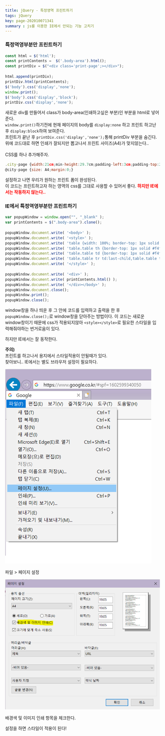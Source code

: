 ```yaml
---
title: jQuery - 특정영역 프린트하기
tags: jQuery
key: page-202010071341
summary : js를 이용한 IE에서 안되는 기능 고치기
---
```


### 특정역영부분만 프린트하기
```javascript
const html = $('html');
const printContents =  $('.body-area').html();
const printDiv = $("<div class='print-page';></div>");

html.append(printDiv);
printDiv.html(printContents);
$('body').css('display','none');
window.print();
$('body').css('display','block');
printDiv.css('display','none');
```
새로운 div를 만들어서 class가 body-area(인쇄하고싶은 부분)인 부분을 html로 넣어준다. <br/>
```window.print()```하기전에 현재 페이지의 body를 ```display:none``` 하고 프린트 하고난 후 ```display:block```하여 보여준다. <br/>
프린트가 끝난 후 ```printDiv.css('display','none');```통해 printDiv 부분을 숨긴다.  <br/>
위에 코드대로 하면 인쇄가 잘되지만 뽑고나서 프린트 사이즈(A4)가 맞지않는다..<br/>
<br/>
CSS를 하나 추가해주자.
```javascript
.city-page {width:21cm;min-height:29.7cm;padding-left:3cm;padding-top:2cm;margin:0 auto;background:#eee;}
@city-page {size: A4;margin:0;}
```
설정하고 나면 우리가 원하는 프린트 폼이 완성된다.  <br/>
이 코드는 프린트하고자 하는 영역의 css를 그대로 사용할 수 있어서 좋다.
<b><font color="red"> 하지만 IE에서는 작동하지 않는다..</font> </b>

### IE에서 특정역영부분만 프린트하기
```javascript
var popupWindow = window.open("", "_blank" );
var printContents = $(".body-area").clone();

popupWindow.document.write( '<body>' );
popupWindow.document.write( '<style>' );
popupWindow.document.write( 'table {width: 100%; border-top: 1px solid #a0a2a7; background-color: #fff;max-width: 100%; margin-top: 10px; border-collapse: collapse;border-spacing: 0;}')
popupWindow.document.write( 'table.table th {border-top: 1px solid #f4f4f4; border-left: 0; border-right: 1px solid #dbdfe8; border-bottom: 1px solid #dbdfe8; text-align: center; vertical-align: middle;padding: 5px;background-color: #edf0f7;border-top: 1px solid #e3e8e9;font-size: 14px;color: #444; -webkit-print-color-adjust: exact;}' );
popupWindow.document.write( 'table.table td {border-top: 1px solid #f4f4f4; border-left: 0; border-right: 1px solid #dbdfe8; border-bottom: 1px solid #dbdfe8; text-align: center; vertical-align: middle;padding: 5px;}' );
popupWindow.document.write( 'table.table tr td:last-child,table.table tr th:last-child{border-right:0px;}' );
popupWindow.document.write( '</style>' );

popupWindow.document.write( '<div>' );
popupWindow.document.write( printContents.html() );
popupWindow.document.write( '</div></body>' );
popupWindow.document.close();
popupWindow.print();
popupWindow.close();
```
window창을 하나 띄운 후 그 안에 코드를 입력하고 출력을 한 후 ```popupWindow.close();```로 window창을 닫아주는 방법이다.
이 코드는 새로운 window창이기 때문에 css가 적용되지않아 ```<style></style>```로 필요한 스타일을 입력해줘야하는 번거로움이 있다. <br/>

하지만 IE에서는 잘 동작한다.

<b>주의)</b><br/>
프린트를 하고나서 용지에서 스타일적용이 안될때가 있다. <br/>
찾아보니.. IE에서는 별도 브라우저 설정이 필요하다.

![Image Alt 텍스트](/assets/images/iefile.png)

파일 > 페이지 설정

![Image Alt 텍스트](/assets/images/ieback.png)

배경색 및 이미지 인쇄 항목을 체크한다.

설정을 하면 스타일이 적용이 된다!
<br/><br/><br/><br/>
